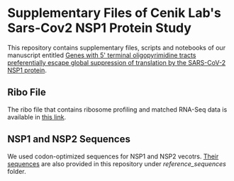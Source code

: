 # Supplementary Files of Cenik Lab's Sars-Cov2 NSP1 Protein Study

This repository contains supplementary files, scripts and notebooks of our manuscript entitled
[Genes with 5' terminal oligopyrimidine tracts preferentially escape global suppression of translation by the SARS-CoV-2 NSP1 protein](https://www.biorxiv.org/content/10.1101/2020.09.13.295493v1).

## Ribo File

The ribo file that contains ribosome profiling and matched RNA-Seq data is available in 
[this link](https://ftp.ncbi.nlm.nih.gov/geo/series/GSE158nnn/GSE158374/suppl/GSE158374_manuscript.ribo.hdf5). 

## NSP1 and NSP2 Sequences

We used codon-optimized sequences for NSP1 and NSP2 vecotrs. 
[Their sequences](https://github.com/CenikLab/sars-cov2_NSP1_protein/blob/main/reference_sequences/nsp1_nsp2.fa.gz) are also provided in this repository under *reference_sequences* folder.
